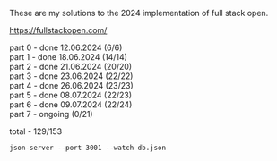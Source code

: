 These are my solutions to the 2024 implementation of full stack open.

https://fullstackopen.com/

part 0 - done 12.06.2024 (6/6)  
part 1 - done 18.06.2024 (14/14)  
part 2 - done 21.06.2024 (20/20)  
part 3 - done 23.06.2024 (22/22)  
part 4 - done 26.06.2024 (23/23)  
part 5 - done 08.07.2024 (22/23)  
part 6 - done 09.07.2024 (22/24)  
part 7 - ongoing (0/21)

total - 129/153

```
json-server --port 3001 --watch db.json
```
